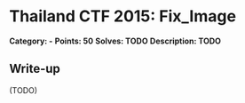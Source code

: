 # Thailand CTF 2015: Fix_Image

**Category: -**
**Points: 50**
**Solves: TODO**
**Description: TODO**

## Write-up

(TODO)